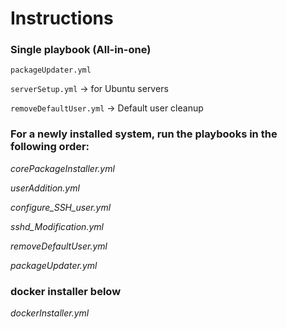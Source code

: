# Instructions

### Single playbook (All-in-one)

`packageUpdater.yml`

`serverSetup.yml` -> for Ubuntu servers

`removeDefaultUser.yml` -> Default user cleanup

### For a newly installed system, run the playbooks in the following order:

*corePackageInstaller.yml*

*userAddition.yml*

*configure_SSH_user.yml*

*sshd_Modification.yml*

*removeDefaultUser.yml*

*packageUpdater.yml*

### docker installer below

*dockerInstaller.yml*
